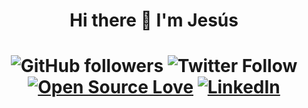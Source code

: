 <h1 align=center>Hi there 👋 I'm Jesús

# <p align=center> ![GitHub followers](https://img.shields.io/github/followers/MGsus?style=social) ![Twitter Follow](https://img.shields.io/twitter/follow/gsusmontoya?style=social) [![Open Source Love](https://badges.frapsoft.com/os/v3/open-source.png?v=103)](https://opensource.org/) [![LinkedIn](https://img.shields.io/badge/LinkedIn-JM-informational.svg?logo=LinkedIn&color=0077b5)](https://www.linkedin.com/in/jesús-montoya-mejía/)

